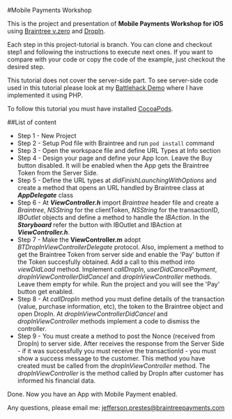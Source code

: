 #Mobile Payments Workshop

This is the project and presentation of **Mobile Payments Workshop for iOS** using [Braintree v.zero](https://www.braintreepayments.com/v.zero) and [DropIn](https://developers.braintreepayments.com/ios+php/guides/drop-in).

Each step in this project-tutorial is branch. You can clone and checkout step1 and following the instructions to execute next ones. If you want to compare with your code or copy the code of the example, just checkout the desired step.

This tutorial does not cover the server-side part. To see server-side code used in this tutorial please look at my [Battlehack Demo](https://github.com/jeffprestes/bhdemo) where I have implemented it using PHP.

To follow this tutorial you must have installed [CocoaPods](https://guides.cocoapods.org/using/getting-started.html). 

##List of content

* Step 1 - New Project
* Step 2 - Setup Pod file with Braintree and run ``pod install`` command
* Step 3 - Open the workspace file and define URL Types at Info section
* Step 4 - Design your page and define your App Icon. Leave the Buy button disabled. It will be enabled when the App gets the Braintree Token from the Server Side.
* Step 5 - Define the URL types at _didFinishLaunchingWithOptions_ and create a method that opens an URL handled by Braintree class at ***AppDelegate*** class
* Step 6 - At ***ViewController.h*** import *Braintree* header file and create a *Braintree*, *NSString* for the clientToken, *NSString* for the transactionID, *IBOutlet* objects and define a method to handle the *IBAction*. In the ***Storyboard*** refer the button with IBOutlet and IBAction at ***ViewController.h***.
* Step 7 - Make the **ViewController.m** adopt *BTDropInViewControllerDelegate* protocol. Also, implement a method to get the Braintree Token from server side and enable the 'Pay' button if the Token succesfully obtained. Add a call to this method into *viewDidLoad* method. Implement *callDropIn*, *userDidCancelPayment*,  *dropInViewControllerDidCancel* and *dropInViewController* methods. Leave them empty for while. Run the project and you will see the 'Pay' button get enabled.
* Step 8 - At *callDropIn* method you must define details of the transaction (value, purchase information, etc), the token to the Braintree object and open DropIn. At *dropInViewControllerDidCancel* and *dropInViewController* methods implement a code to dismiss the controller.
* Step 9 - You must create a method to post the Nonce (received from DropIn) to server side. After receives the response from the Server Side - if it was successfully you must receive the transactionId - you must show a success message to the customer. This method you have created must be called from the *dropInViewController* method. The *dropInViewController* is the method called by DropIn after customer has informed his financial data.

Done.
Now you have an App with Mobile Payment enabled.

Any questions, please email me: <jefferson.prestes@braintreepayments.com>